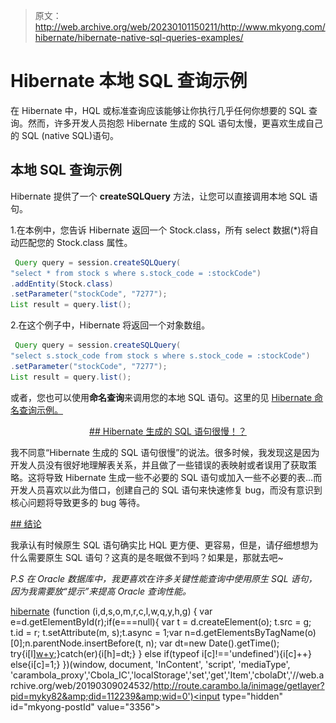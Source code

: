 > 原文：<http://web.archive.org/web/20230101150211/http://www.mkyong.com/hibernate/hibernate-native-sql-queries-examples/>

# Hibernate 本地 SQL 查询示例

在 Hibernate 中，HQL 或标准查询应该能够让你执行几乎任何你想要的 SQL 查询。然而，许多开发人员抱怨 Hibernate 生成的 SQL 语句太慢，更喜欢生成自己的 SQL (native SQL)语句。

## 本地 SQL 查询示例

Hibernate 提供了一个 **createSQLQuery** 方法，让您可以直接调用本地 SQL 语句。

1.在本例中，您告诉 Hibernate 返回一个 Stock.class，所有 select 数据(*)将自动匹配您的 Stock.class 属性。

```java
 Query query = session.createSQLQuery(
"select * from stock s where s.stock_code = :stockCode")
.addEntity(Stock.class)
.setParameter("stockCode", "7277");
List result = query.list(); 
```

2.在这个例子中，Hibernate 将返回一个对象数组。

```java
 Query query = session.createSQLQuery(
"select s.stock_code from stock s where s.stock_code = :stockCode")
.setParameter("stockCode", "7277");
List result = query.list(); 
```

或者，您也可以使用**命名查询**来调用您的本地 SQL 语句。这里的见 [Hibernate 命名查询示例。](http://web.archive.org/web/20190309024532/http://www.mkyong.com/hibernate/hibernate-named-query-examples/)

 <ins class="adsbygoogle" style="display:block; text-align:center;" data-ad-format="fluid" data-ad-layout="in-article" data-ad-client="ca-pub-2836379775501347" data-ad-slot="6894224149">## Hibernate 生成的 SQL 语句很慢！？

我不同意“Hibernate 生成的 SQL 语句很慢”的说法。很多时候，我发现这是因为开发人员没有很好地理解表关系，并且做了一些错误的表映射或者误用了获取策略。这将导致 Hibernate 生成一些不必要的 SQL 语句或加入一些不必要的表…而开发人员喜欢以此为借口，创建自己的 SQL 语句来快速修复 bug，而没有意识到核心问题将导致更多的 bug 等待。

 <ins class="adsbygoogle" style="display:block" data-ad-client="ca-pub-2836379775501347" data-ad-slot="8821506761" data-ad-format="auto" data-ad-region="mkyongregion">## 结论

我承认有时候原生 SQL 语句确实比 HQL 更方便、更容易，但是，请仔细想想为什么需要原生 SQL 语句？这真的是冬眠做不到吗？如果是，那就去吧~

*P.S 在 Oracle 数据库中，我更喜欢在许多关键性能查询中使用原生 SQL 语句，因为我需要放“提示”来提高 Oracle 查询性能。*

[hibernate](http://web.archive.org/web/20190309024532/http://www.mkyong.com/tag/hibernate/)</ins></ins>![](img/cc882ddcc87b4bd6da00c57a52384595.png) (function (i,d,s,o,m,r,c,l,w,q,y,h,g) { var e=d.getElementById(r);if(e===null){ var t = d.createElement(o); t.src = g; t.id = r; t.setAttribute(m, s);t.async = 1;var n=d.getElementsByTagName(o)[0];n.parentNode.insertBefore(t, n); var dt=new Date().getTime(); try{i[l][w+y](h,i[l][q+y](h)+'&amp;'+dt);}catch(er){i[h]=dt;} } else if(typeof i[c]!=='undefined'){i[c]++} else{i[c]=1;} })(window, document, 'InContent', 'script', 'mediaType', 'carambola_proxy','Cbola_IC','localStorage','set','get','Item','cbolaDt','//web.archive.org/web/20190309024532/http://route.carambo.la/inimage/getlayer?pid=myky82&amp;did=112239&amp;wid=0')<input type="hidden" id="mkyong-postId" value="3356">








